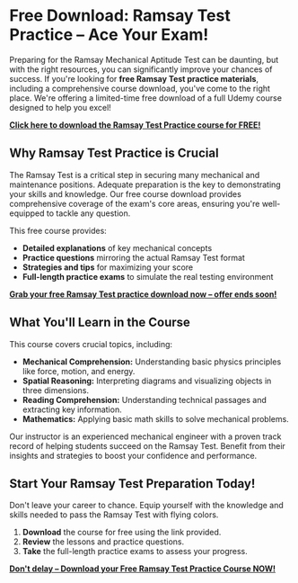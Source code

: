 # Free Download: Ramsay Test Practice – Ace Your Exam!

Preparing for the Ramsay Mechanical Aptitude Test can be daunting, but with the right resources, you can significantly improve your chances of success. If you're looking for **free Ramsay Test practice materials**, including a comprehensive course download, you've come to the right place. We're offering a limited-time free download of a full Udemy course designed to help you excel!

[**Click here to download the Ramsay Test Practice course for FREE!**](https://udemywork.com/ramsay-test-practice)

## Why Ramsay Test Practice is Crucial

The Ramsay Test is a critical step in securing many mechanical and maintenance positions. Adequate preparation is the key to demonstrating your skills and knowledge. Our free course download provides comprehensive coverage of the exam's core areas, ensuring you're well-equipped to tackle any question.

This free course provides:

*   **Detailed explanations** of key mechanical concepts
*   **Practice questions** mirroring the actual Ramsay Test format
*   **Strategies and tips** for maximizing your score
*   **Full-length practice exams** to simulate the real testing environment

[**Grab your free Ramsay Test practice download now – offer ends soon!**](https://udemywork.com/ramsay-test-practice)

## What You'll Learn in the Course

This course covers crucial topics, including:

*   **Mechanical Comprehension:** Understanding basic physics principles like force, motion, and energy.
*   **Spatial Reasoning:** Interpreting diagrams and visualizing objects in three dimensions.
*   **Reading Comprehension:** Understanding technical passages and extracting key information.
*   **Mathematics:** Applying basic math skills to solve mechanical problems.

Our instructor is an experienced mechanical engineer with a proven track record of helping students succeed on the Ramsay Test. Benefit from their insights and strategies to boost your confidence and performance.

## Start Your Ramsay Test Preparation Today!

Don't leave your career to chance. Equip yourself with the knowledge and skills needed to pass the Ramsay Test with flying colors.

1.  **Download** the course for free using the link provided.
2.  **Review** the lessons and practice questions.
3.  **Take** the full-length practice exams to assess your progress.

[**Don't delay – Download your Free Ramsay Test Practice Course NOW!**](https://udemywork.com/ramsay-test-practice)
